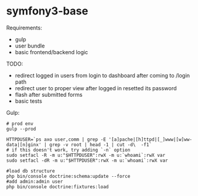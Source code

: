 symfony3-base
=============

Requirements:
- gulp
- user bundle
- basic frontend/backend logic

TODO:
 - redirect logged in users from login to dashboard after coming to /login path
 - redirect user to proper view after logged in resetted its password
 - flash after submitted forms
 - basic tests

Gulp:
```
# prod env
gulp --prod
```


```
HTTPDUSER=`ps axo user,comm | grep -E '[a]pache|[h]ttpd|[_]www|[w]ww-data|[n]ginx' | grep -v root | head -1 | cut -d\  -f1`
# if this doesn't work, try adding `-n` option
sudo setfacl -R -m u:"$HTTPDUSER":rwX -m u:`whoami`:rwX var
sudo setfacl -dR -m u:"$HTTPDUSER":rwX -m u:`whoami`:rwX var

#load db structure
php bin/console doctrine:schema:update --force
#add admin:admin user
php bin/console doctrine:fixtures:load
```
